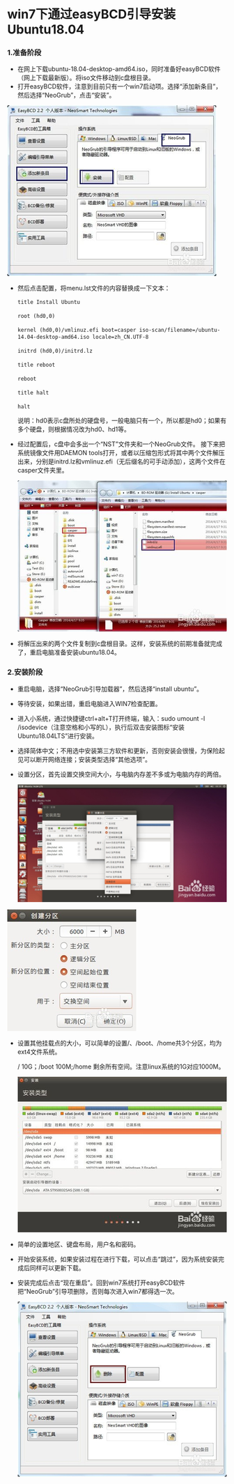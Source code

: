 # win7下通过easyBCD引导安装Ubuntu18.04

### **1.准备阶段**

- 在网上下载ubuntu-18.04-desktop-amd64.iso，同时准备好easyBCD软件（网上下载最新版）。将iso文件移动到c盘根目录。
- 打开easyBCD软件，注意到目前只有一个win7启动项。选择“添加新条目”，然后选择“NeoGrub”，点击“安装”。

![](../img/Ubuntu安装.jpg)

- 然后点击配置，将menu.lst文件的内容替换成一下文本：

  ```
  title Install Ubuntu
  
  root (hd0,0)
  
  kernel (hd0,0)/vmlinuz.efi boot=casper iso-scan/filename=/ubuntu-14.04-desktop-amd64.iso locale=zh_CN.UTF-8
  
  initrd (hd0,0)/initrd.lz
  
  title reboot
  
  reboot
  
  title halt
  
  halt
  ```

  说明：hd0表示c盘所处的硬盘号，一般电脑只有一个，所以都是hd0；如果有多个硬盘，则根据情况改为hd0、hd1等。

- 经过配置后，c盘中会多出一个“NST”文件夹和一个NeoGrub文件。
  接下来把系统镜像文件用DAEMON tools打开，或者以压缩包形式将其中两个文件解压出来，分别是initrd.lz和vmlinuz.efi（无后缀名的可手动添加），这两个文件在casper文件夹里。

  ![](../img/Ubuntu安装1.jpg)

- 将解压出来的两个文件复制到c盘根目录。这样，安装系统的前期准备就完成了，重启电脑准备安装ubuntu18.04。

### 2.安装阶段

- 重启电脑，选择“NeoGrub引导加载器”，然后选择“install ubuntu”。

- 等待安装，如果出错，重启电脑进入WIN7检查配置。

- 进入小系统，通过快捷键ctrl+alt+T打开终端，输入：sudo umount -l /isodevice（注意空格和小写的L），执行后双击安装图标“安装Ubuntu18.04LTS”进行安装。

- 选择简体中文；不用选中安装第三方软件和更新，否则安装会很慢，为保险起见可以断开网络连接；安装类型选择“其他选项”。

- 设置分区，首先设置交换空间大小，与电脑内存差不多或为电脑内存的两倍。

  ![](../img/Ubuntu安装3.jpg)

![](../img/Ubuntu安装4.jpg)

- 设置其他挂载点的大小，可以简单的设置/、/boot、/home共3个分区，均为ext4文件系统。

  / 10G；/boot 100M;/home 剩余所有空间。注意linux系统的1G对应1000M。

  ![](../img/Ubuntu安装2.jpg)

- 简单的设置地区、键盘布局，用户名和密码。

- 开始安装系统，如果安装过程在进行下载，可以点击“跳过”，因为系统安装完成后同样可以更新下载。

- 安装完成后点击“现在重启”。回到win7系统打开easyBCD软件把“NeoGrub”引导项删除，否则每次进入win7都得选一次。

  ![](../img/Ubuntu安装5.jpg)